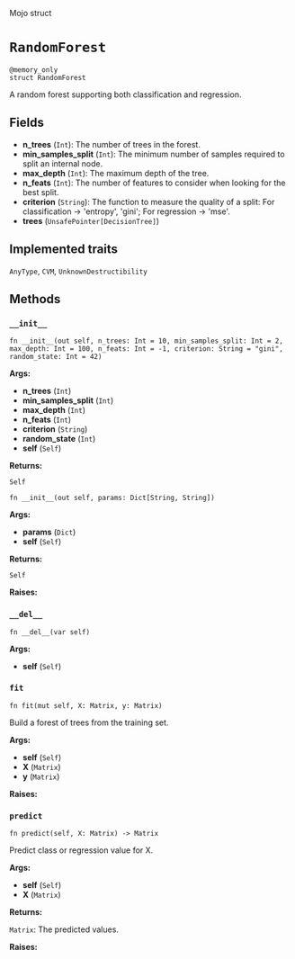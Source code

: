 Mojo struct

# `RandomForest`

```mojo
@memory_only
struct RandomForest
```

A random forest supporting both classification and regression.

## Fields

- **n_trees** (`Int`): The number of trees in the forest.
- **min_samples_split** (`Int`): The minimum number of samples required to split an internal node.
- **max_depth** (`Int`): The maximum depth of the tree.
- **n_feats** (`Int`): The number of features to consider when looking for the best split.
- **criterion** (`String`): The function to measure the quality of a split: For classification -> 'entropy', 'gini'; For regression -> 'mse'.
- **trees** (`UnsafePointer[DecisionTree]`)

## Implemented traits

`AnyType`, `CVM`, `UnknownDestructibility`

## Methods

### `__init__`

```mojo
fn __init__(out self, n_trees: Int = 10, min_samples_split: Int = 2, max_depth: Int = 100, n_feats: Int = -1, criterion: String = "gini", random_state: Int = 42)
```

**Args:**

- **n_trees** (`Int`)
- **min_samples_split** (`Int`)
- **max_depth** (`Int`)
- **n_feats** (`Int`)
- **criterion** (`String`)
- **random_state** (`Int`)
- **self** (`Self`)

**Returns:**

`Self`

```mojo
fn __init__(out self, params: Dict[String, String])
```

**Args:**

- **params** (`Dict`)
- **self** (`Self`)

**Returns:**

`Self`

**Raises:**

### `__del__`

```mojo
fn __del__(var self)
```

**Args:**

- **self** (`Self`)

### `fit`

```mojo
fn fit(mut self, X: Matrix, y: Matrix)
```

Build a forest of trees from the training set.

**Args:**

- **self** (`Self`)
- **X** (`Matrix`)
- **y** (`Matrix`)

**Raises:**

### `predict`

```mojo
fn predict(self, X: Matrix) -> Matrix
```

Predict class or regression value for X.

**Args:**

- **self** (`Self`)
- **X** (`Matrix`)

**Returns:**

`Matrix`: The predicted values.

**Raises:**


